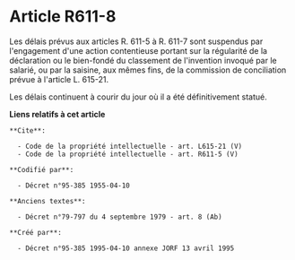 # Article R611-8

Les délais prévus aux articles R. 611-5 à R. 611-7 sont suspendus par l'engagement d'une action contentieuse portant sur la
régularité de la déclaration ou le bien-fondé du classement de l'invention invoqué par le salarié, ou par la saisine, aux
mêmes fins, de la commission de conciliation prévue à l'article L. 615-21. 

Les délais continuent à courir du jour où il a été définitivement statué.

**Liens relatifs à cet article**

	**Cite**:

	  - Code de la propriété intellectuelle - art. L615-21 (V)
	  - Code de la propriété intellectuelle - art. R611-5 (V)

	**Codifié par**:

	  - Décret n°95-385 1955-04-10

	**Anciens textes**:

	  - Décret n°79-797 du 4 septembre 1979 - art. 8 (Ab)

	**Créé par**:

	  - Décret n°95-385 1995-04-10 annexe JORF 13 avril 1995
